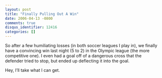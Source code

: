 ```yaml
---
layout: post
title: "Finally Pulling Out A Win"
date: 2006-04-13 -0800
comments: true
disqus_identifier: 12416
categories: []
---
```

So after a few humiliating losses (in both soccer leagues I play in), we
finally have a convincing win last night (5 to 2) in the Olympic league
(the more competitive one). I even had a goal off of a dangerous cross
that the defender tried to stop, but ended up deflecting it into the
goal.

Hey, I’ll take what I can get.

